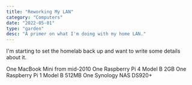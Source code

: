 ```yaml
---
title: "Reworking My LAN"
category: "Computers"
date: "2022-05-01"
type: "garden"
desc: "A primer on what I'm doing with my home LAN."
---
```


I'm starting to set the homelab back up and want to write some details about it.

One MacBook Mini from mid-2010
One Raspberry Pi 4 Model B 2GB
One Raspberry Pi 1 Model B 512MB
One Synology NAS DS920+
